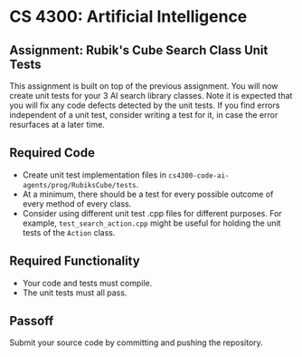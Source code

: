 CS 4300: Artificial Intelligence
===============================================

Assignment: Rubik's Cube Search Class Unit Tests
------------------------------------------------

This assignment is built on top of the previous assignment.
You will now create unit tests for your 3 AI search library
classes.  Note it is expected that you will fix any code
defects detected by the unit tests.  If you find errors
independent of a unit test, consider writing a test for it,
in case the error resurfaces at a later time.

Required Code
------------------------

- Create unit test implementation files in `cs4300-code-ai-agents/prog/RubiksCube/tests`.
- At a minimum, there should be a test for every possible outcome of every method
  of every class.
- Consider using different unit test .cpp files for different purposes.  For example,
  `test_search_action.cpp` might be useful for holding the unit tests of the
  `Action` class.

Required Functionality
----------------------

- Your code and tests must compile.
- The unit tests must all pass.

Passoff
-------

Submit your source code by committing and pushing the repository.


